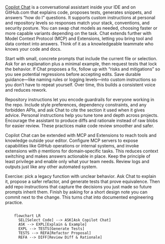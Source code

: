 <p>
	<a href='https://docs.github.com/en/copilot/concepts/chat'>Copilot Chat</a>
	is a conversational assistant inside your IDE and on GitHub.com that explains code, proposes tests, generates snippets, and answers “how do I” questions. It supports custom instructions at personal and repository levels so responses match your stack, conventions, and security posture. You can swap chat models as needed, choosing faster or more capable variants depending on the task. Chat extends further with Model Context Protocol (MCP) and Extensions, letting you bring tool and data context into answers. Think of it as a knowledgeable teammate who knows your code and docs.
</p>

<p>
	Start with small, concrete prompts that include the current file or selection. Ask for an explanation plus a minimal example, then request tests that lock the behavior. If Chat proposes a fix, follow up with “risks and mitigations” so you see potential regressions before accepting edits. Save durable guidance—like naming rules or logging levels—into custom instructions so you don’t have to repeat yourself. Over time, this builds a consistent voice and reduces rework.
</p>

<p>
	Repository instructions let you encode guardrails for everyone working in the repo. Include style preferences, dependency constraints, and any forbidden APIs, and ask Chat to cite the section it used when it gives advice. Personal instructions help you tune tone and depth across projects. Encourage the assistant to produce diffs and rationale instead of raw blobs for easier review. These practices make code review smoother and safer.
</p>

<p>
	Copilot Chat can be extended with MCP and Extensions to reach tools and knowledge outside your editor. Configure MCP servers to expose capabilities like GitHub operations or internal systems, and invoke extensions with <code>@</code> mentions for domain‑specific tasks. This reduces context switching and makes answers actionable in place. Keep the principle of least privilege and enable only what your team needs. Review logs and outputs just like any other automated system. 
</p>

<p>
	Exercise: pick a legacy function with unclear behavior. Ask Chat to explain it, propose a safer refactor, and generate tests that prove equivalence. Then add repo instructions that capture the decisions you just made so future prompts inherit them. Finish by asking for a short design note you can commit next to the change. This turns chat into documented engineering practice. 
</p>

<pre><code class="language-mermaid">
	flowchart LR
	  SEL[Select Code] --> ASK[Ask Copilot Chat]
	  ASK --> EXPL[Explain & Example]
	  EXPL --> TESTS[Generate Tests]
	  TESTS --> REFA[Refactor Proposal]
	  REFA --> DIFF[Review Diff & Rationale]
</code></pre>